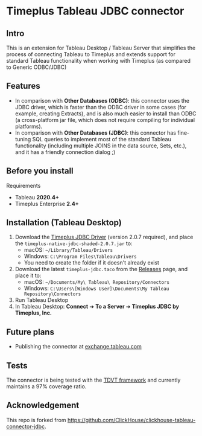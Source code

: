 # Timeplus Tableau JDBC connector

## Intro

This is an extension for Tableau Desktop / Tableau Server that simplifies the process of connecting Tableau to Timeplus and extends support for standard Tableau functionality when working with Timeplus (as compared to Generic ODBC/JDBC)

## Features

- In comparison with **Other Databases (ODBC)**: this connector uses the JDBC driver, which is faster than the ODBC driver in some cases (for example, creating Extracts), and is also much easier to install than ODBC (a cross-platform jar file, which does not require compiling for individual platforms).
- In comparison with **Other Databases (JDBC)**: this connector has fine-tuning SQL queries to implement most of the standard Tableau functionality (including multiple JOINS in the data source, Sets, etc.), and it has a friendly connection dialog ;)

## Before you install

Requirements
- Tableau **2020.4+**
- Timeplus Enterprise **2.4+**

## Installation (Tableau Desktop)
1. Download the [Timeplus JDBC Driver](https://github.com/timeplus-io/timeplus-native-jdbc) (version 2.0.7 required), and place the `timeplus-native-jdbc-shaded-2.0.7.jar` to:
    - macOS: `~/Library/Tableau/Drivers`
    - Windows: `C:\Program Files\Tableau\Drivers`
    - You need to create the folder if it doesn't already exist
2. Download the latest `timeplus-jdbc.taco` from the [Releases](https://github.com/timeplus-io/timeplus-tableau-connector-jdbc/releases) page, and place it to:
    - macOS: `~/Documents/My\ Tableau\ Repository/Connectors`
    - Windows: `C:\Users\[Windows User]\Documents\My Tableau Repository\Connectors`
3. Run Tableau Desktop
4. In Tableau Desktop: **Connect** ➔ **To a Server** ➔ **Timeplus JDBC by Timeplus, Inc.**

## Future plans
- Publishing the connector at [exchange.tableau.com](https://exchange.tableau.com/connectors)

## Tests
The connector is being tested with the [TDVT framework](https://tableau.github.io/connector-plugin-sdk/docs/tdvt) and currently maintains a 97% coverage ratio.

## Acknowledgement

This repo is forked from https://github.com/ClickHouse/clickhouse-tableau-connector-jdbc.

